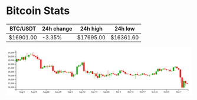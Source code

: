 # Bitcoin Stats

BTC/USDT|24h change|24h high|24h low|
|---|---|---|---|
|$16901.00|-3.35%|$17695.00|$16361.60|

<img src="./chart.svg">
